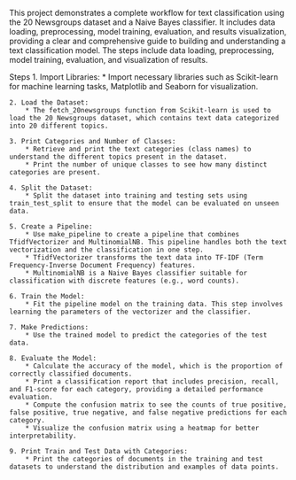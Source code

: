This project demonstrates a complete workflow for text classification using the 20 Newsgroups dataset and a Naive Bayes classifier. It includes data loading, preprocessing, model training, evaluation, and results visualization, providing a clear and comprehensive guide to building and understanding a text classification model. The steps include data loading, preprocessing, model training, evaluation, and visualization of results.

Steps
	1. Import Libraries:
		* Import necessary libraries such as Scikit-learn for machine learning tasks, Matplotlib and Seaborn for visualization.
  
	2. Load the Dataset:
		* The fetch_20newsgroups function from Scikit-learn is used to load the 20 Newsgroups dataset, which contains text data categorized into 20 different topics.
  
	3. Print Categories and Number of Classes:
		* Retrieve and print the text categories (class names) to understand the different topics present in the dataset.
		* Print the number of unique classes to see how many distinct categories are present.
  
	4. Split the Dataset:
		* Split the dataset into training and testing sets using train_test_split to ensure that the model can be evaluated on unseen data.
  
	5. Create a Pipeline:
		* Use make_pipeline to create a pipeline that combines TfidfVectorizer and MultinomialNB. This pipeline handles both the text vectorization and the classification in one step.
		* TfidfVectorizer transforms the text data into TF-IDF (Term Frequency-Inverse Document Frequency) features.
		* MultinomialNB is a Naive Bayes classifier suitable for classification with discrete features (e.g., word counts).
  
	6. Train the Model:
		* Fit the pipeline model on the training data. This step involves learning the parameters of the vectorizer and the classifier.
  
	7. Make Predictions:
		* Use the trained model to predict the categories of the test data.
  
	8. Evaluate the Model:
		* Calculate the accuracy of the model, which is the proportion of correctly classified documents.
		* Print a classification report that includes precision, recall, and F1-score for each category, providing a detailed performance evaluation.
		* Compute the confusion matrix to see the counts of true positive, false positive, true negative, and false negative predictions for each category.
		* Visualize the confusion matrix using a heatmap for better interpretability.
  
	9. Print Train and Test Data with Categories:
		* Print the categories of documents in the training and test datasets to understand the distribution and examples of data points.

